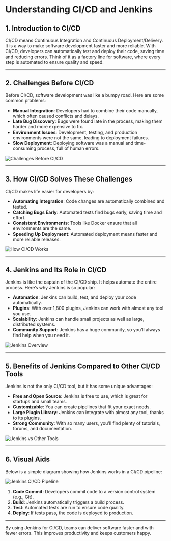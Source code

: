 # Understanding CI/CD and Jenkins

## 1. Introduction to CI/CD
CI/CD means Continuous Integration and Continuous Deployment/Delivery. It is a way to make software development faster and more reliable. With CI/CD, developers can automatically test and deploy their code, saving time and reducing errors. Think of it as a factory line for software, where every step is automated to ensure quality and speed.

---

## 2. Challenges Before CI/CD
Before CI/CD, software development was like a bumpy road. Here are some common problems:

- **Manual Integration**: Developers had to combine their code manually, which often caused conflicts and delays.
- **Late Bug Discovery**: Bugs were found late in the process, making them harder and more expensive to fix.
- **Environment Issues**: Development, testing, and production environments were not the same, leading to deployment failures.
- **Slow Deployment**: Deploying software was a manual and time-consuming process, full of human errors.

![Challenges Before CI/CD](https://miro.medium.com/v2/resize:fit:1400/1*8ZP2I2F6J5F5J5F5J5F5J5.png)

---

## 3. How CI/CD Solves These Challenges
CI/CD makes life easier for developers by:

- **Automating Integration**: Code changes are automatically combined and tested.
- **Catching Bugs Early**: Automated tests find bugs early, saving time and effort.
- **Consistent Environments**: Tools like Docker ensure that all environments are the same.
- **Speeding Up Deployment**: Automated deployment means faster and more reliable releases.

![How CI/CD Works](https://miro.medium.com/v2/resize:fit:1400/1*8ZP2I2F6J5F5J5F5J5F5J5.png)

---

## 4. Jenkins and Its Role in CI/CD
Jenkins is like the captain of the CI/CD ship. It helps automate the entire process. Here’s why Jenkins is so popular:

- **Automation**: Jenkins can build, test, and deploy your code automatically.
- **Plugins**: With over 1,800 plugins, Jenkins can work with almost any tool you use.
- **Scalability**: Jenkins can handle small projects as well as large, distributed systems.
- **Community Support**: Jenkins has a huge community, so you’ll always find help when you need it.

![Jenkins Overview](https://miro.medium.com/v2/resize:fit:1400/1*8ZP2I2F6J5F5J5F5J5F5J5.png)

---

## 5. Benefits of Jenkins Compared to Other CI/CD Tools
Jenkins is not the only CI/CD tool, but it has some unique advantages:

- **Free and Open Source**: Jenkins is free to use, which is great for startups and small teams.
- **Customizable**: You can create pipelines that fit your exact needs.
- **Large Plugin Library**: Jenkins can integrate with almost any tool, thanks to its plugins.
- **Strong Community**: With so many users, you’ll find plenty of tutorials, forums, and documentation.

![Jenkins vs Other Tools](https://miro.medium.com/v2/resize:fit:1400/1*8ZP2I2F6J5F5J5F5J5F5J5.png)

---

## 6. Visual Aids
Below is a simple diagram showing how Jenkins works in a CI/CD pipeline:

![Jenkins CI/CD Pipeline](https://upload.wikimedia.org/wikipedia/commons/e/e9/Jenkins_logo.svg)

1. **Code Commit**: Developers commit code to a version control system (e.g., Git).
2. **Build**: Jenkins automatically triggers a build process.
3. **Test**: Automated tests are run to ensure code quality.
4. **Deploy**: If tests pass, the code is deployed to production.

---

By using Jenkins for CI/CD, teams can deliver software faster and with fewer errors. This improves productivity and keeps customers happy.
